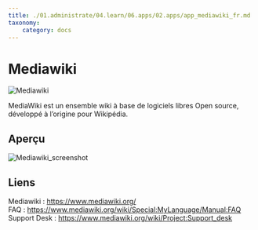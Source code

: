```yaml
---
title: ./01.administrate/04.learn/06.apps/02.apps/app_mediawiki_fr.md
taxonomy:
    category: docs
---
```

# Mediawiki

![Mediawiki](images/Mediawiki_logo.png)

MediaWiki est un ensemble wiki à base de logiciels libres Open source, développé à l’origine pour Wikipédia.

## Aperçu

![Mediawiki_screenshot](images/Mediawiki_screenshot.png)

## Liens

Mediawiki : https://www.mediawiki.org/  
FAQ : https://www.mediawiki.org/wiki/Special:MyLanguage/Manual:FAQ  
Support Desk : https://www.mediawiki.org/wiki/Project:Support_desk